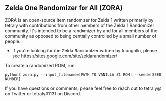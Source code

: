 ## Zelda One Randomizer for All (ZORA) 

ZORA is an open-source item randomizer for Zelda 1 written primarily by tetraly with contributions from other members of the Zelda 1 Randomizer community. It's intended to be a randomizer by and for all members of the community as opposed to being centrally controlled by a small number of people.

- If you're looking for the Zelda Randomizer written by fcoughlin, please see https://sites.google.com/site/zeldarandomizer/


To create a randomized ROM, run: 
```
python3 zora.py --input_filename=[PATH TO VANILLA Z1 ROM] --seed=[SEED NUMBER]
```

If you have questions or comments, please feel free to reach out to tetraly@ on Twitter or tetraly#1131 on Discord.


